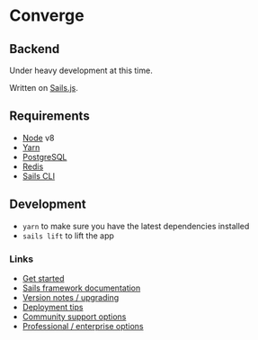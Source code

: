 # Converge
## Backend

Under heavy development at this time.

Written on [Sails.js](https://sailsjs.com).

## Requirements
- [Node](https://nodejs.org/en/) v8
- [Yarn](https://yarnpkg.com/en/)
- [PostgreSQL](https://www.postgresql.org/)
- [Redis](https://redis.io/)
- [Sails CLI](https://sailsjs.com/get-started)

## Development
- `yarn` to make sure you have the latest dependencies installed
- `sails lift` to lift the app

### Links

+ [Get started](https://sailsjs.com/get-started)
+ [Sails framework documentation](https://sailsjs.com/documentation)
+ [Version notes / upgrading](https://sailsjs.com/documentation/upgrading)
+ [Deployment tips](https://sailsjs.com/documentation/concepts/deployment)
+ [Community support options](https://sailsjs.com/support)
+ [Professional / enterprise options](https://sailsjs.com/enterprise)

